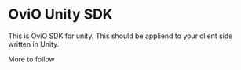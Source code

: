 # OviO Unity SDK
This is OviO SDK for unity. This should be appliend to your client side written in Unity.

More to follow
